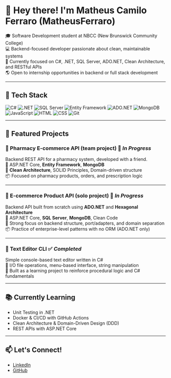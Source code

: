 # 👋 Hey there! I'm Matheus Camilo Ferraro (MatheusFerraro)

🎓 Software Development student at NBCC (New Brunswick Community College)  
💻 Backend-focused developer passionate about clean, maintainable systems  
📌 Currently focused on C#, .NET, SQL Server, ADO.NET, Clean Architecture, and RESTful APIs  
🌎 Open to internship opportunities in backend or full stack development

---

## 🧰 Tech Stack

![C#](https://img.shields.io/badge/C%23-%23239120.svg?logo=c-sharp&logoColor=white)
![.NET](https://img.shields.io/badge/.NET-512BD4?logo=dotnet&logoColor=white)
![SQL Server](https://img.shields.io/badge/SQL_Server-CC2927?logo=microsoftsqlserver&logoColor=white)
![Entity Framework](https://img.shields.io/badge/Entity_Framework-68217A?logo=.net&logoColor=white)
![ADO.NET](https://img.shields.io/badge/ADO.NET-blue)
![MongoDB](https://img.shields.io/badge/MongoDB-47A248?logo=mongodb&logoColor=white)
![JavaScript](https://img.shields.io/badge/JavaScript-F7DF1E?logo=javascript&logoColor=black)
![HTML](https://img.shields.io/badge/HTML5-E34F26?logo=html5&logoColor=white)
![CSS](https://img.shields.io/badge/CSS3-1572B6?logo=css3&logoColor=white)
![Git](https://img.shields.io/badge/Git-F05032?logo=git&logoColor=white)

---

## 🚀 Featured Projects

### 💊 Pharmacy E-commerce API (team project) 🚧 _In Progress_
Backend REST API for a pharmacy system, developed with a friend.  
🔹 ASP.NET Core, **Entity Framework**, **MongoDB**  
🔹 **Clean Architecture**, SOLID Principles, Domain-driven structure  
📦 Focused on pharmacy products, orders, and prescription logic

---

### 🛒 E-commerce Product API (solo project) 🚧 _In Progress_
Backend API built from scratch using **ADO.NET** and **Hexagonal Architecture**  
🔹 ASP.NET Core, **SQL Server**, **MongoDB**, Clean Code  
🔹 Strong focus on backend structure, port/adapters, and domain separation  
📦 Practice of enterprise-level patterns with no ORM (ADO.NET only)

---

### 📝 Text Editor CLI ✅ _Completed_
Simple console-based text editor written in C#  
🔹 I/O file operations, menu-based interface, string manipulation  
📌 Built as a learning project to reinforce procedural logic and C# fundamentals

---

## 📚 Currently Learning

- Unit Testing in .NET  
- Docker & CI/CD with GitHub Actions  
- Clean Architecture & Domain-Driven Design (DDD)  
- REST APIs with ASP.NET Core

---

## 📫 Let's Connect!

- [LinkedIn](https://www.linkedin.com/in/mcamiloferraro)
- [GitHub](https://github.com/MatheusFerraro)
